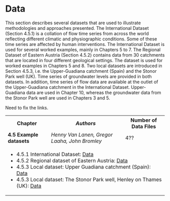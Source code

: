 # Data

This section describes several datasets that are used to illustrate methodologies and approaches presented. The International Dataset (Section 4.5.1) is a collation of flow time series from across the world reflecting different climatic and physiographic conditions. Some of these time series are affected by human interventions. The International Dataset is used for several worked examples, mainly in Chapters 5 to 7. The Regional Dataset of Eastern Austria (Section 4.5.2) contains data from 30 catchments that are located in four different geological settings. The dataset is used for worked examples in Chapters 5 and 8. Two local datasets are introduced in Section 4.5.3, i.e. the Upper-Guadiana catchment (Spain) and the Stonor Park well (UK). Time series of groundwater levels are provided in both datasets. In addition, time series of flow data are available at the outlet of the Upper-Guadiana catchment in the International Dataset. Upper-Guadiana data are used in Chapter 10, whereas the groundwater data from the Stonor Park well are used in Chapters 3 and 5.

Need to fix the links.


<table>
  <tr>
    <th> <b>Chapter</b> </td>
    <th> <i>Authors</i> </td>
    <th> Number of Data Files </td>
  </tr>
  <tr>
    <td> <b> 4.5 Example datasets</b> </td>
    <td> <i>Henny Van Lanen, Gregor Laaha, John Bromley</i> </td>
    <td> 4?? </td>
  </tr>
  <tr>
  <td colspan="3">
  <ul>
  <li>4.5.1 International Dataset:
    <a href="https://github.com/HydroDrought/hydrodroughtBook/data/">Data</a>
  </li>

  <li>4.5.2 Regional dataset of Eastern Austria:
    <a href="https://github.com/HydroDrought/hydrodroughtBook/data/">Data</a>
  </li>

   <li>4.5.3 Local dataset: Upper Guadiana catchment (Spain):
    <a href="https://github.com/HydroDrought/hydrodroughtBook/data/">Data</a>
  </li>
 
  <li>4.5.3 Local dataset: The Stonor Park well, Henley on Thames (UK):
    <a href="https://github.com/HydroDrought/hydrodroughtBook/data/">Data</a>
  </li>
    
  </ul>
  </td>
  </tr>
</table>
